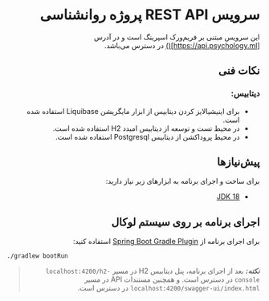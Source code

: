 <div dir="rtl">

# سرویس REST API پروژه روانشناسی

این سرویس مبتنی بر فریم‌ورک اسپرینگ است و در آدرس
[https://api.psychology.ml]()
در دسترس می‌باشد.

## نکات فنی

### دیتابیس:

- برای اینیشیالایز کردن دیتابیس از ابزار مایگریشن Liquibase استفاده شده است.
- در محیط تست و توسعه از دیتابیس امبدد H2 استفاده شده است.
- در محیط پروداکشن از دیتابیس Postgresql استفاده شده است.

## پیش‌نیازها

برای ساخت و اجرای برنامه به ابزارهای زیر نیاز دارید:

- [JDK 18](https://jdk.java.net/18/)

## اجرای برنامه بر روی سیستم لوکال

برای اجرای برنامه از
[Spring Boot Gradle Plugin](https://docs.spring.io/spring-boot/docs/current/gradle-plugin/reference/htmlsingle/#running-your-application)
استفاده کنید:

<div dir="ltr">

``` shell
./gradlew bootRun
```

</div>

> **_نکته:_** بعد از اجرای برنامه، پنل دیتابیس H2 در مسیر `localhost:4200/h2-console` در دسترس است. و همچنین مستندات API در مسیر `localhost:4200/swagger-ui/index.html` در دسترس است.

</div>
